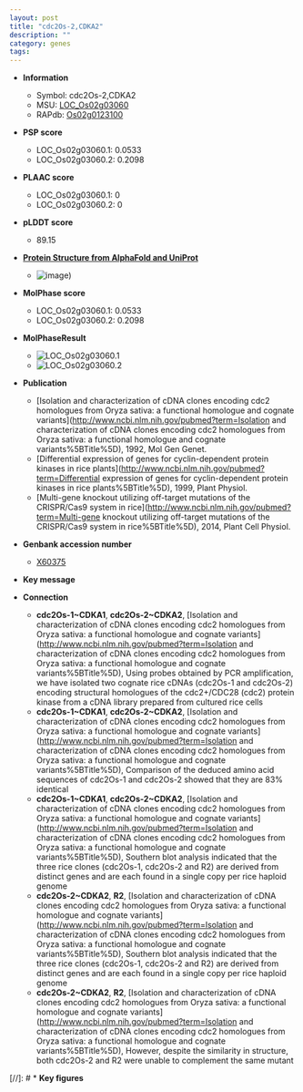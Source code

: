```yaml
---
layout: post
title: "cdc2Os-2,CDKA2"
description: ""
category: genes
tags: 
---
```


* **Information**  
    + Symbol: cdc2Os-2,CDKA2  
    + MSU: [LOC_Os02g03060](http://rice.plantbiology.msu.edu/cgi-bin/ORF_infopage.cgi?orf=LOC_Os02g03060)  
    + RAPdb: [Os02g0123100](http://rapdb.dna.affrc.go.jp/viewer/gbrowse_details/irgsp1?name=Os02g0123100)  

* **PSP score**  
    + LOC_Os02g03060.1: 0.0533 
    + LOC_Os02g03060.2: 0.2098 

* **PLAAC score**  
    + LOC_Os02g03060.1: 0 
    + LOC_Os02g03060.2: 0 

* **pLDDT score**
    + 89.15

* **[Protein Structure from AlphaFold and UniProt](https://www.uniprot.org/uniprotkb/P29619/entry#structure)**
    + ![image](https://ricepsp.github.io/images/P/AF-P29619-F1.png))

* **MolPhase score**
    + LOC_Os02g03060.1: 0.0533
    + LOC_Os02g03060.2: 0.2098

* **MolPhaseResult**
    + ![LOC_Os02g03060.1](https://ricepsp.github.io/pictures/LOC_Os02g/LOC_Os02g03060.1.png)
    + ![LOC_Os02g03060.2](https://ricepsp.github.io/pictures/LOC_Os02g/LOC_Os02g03060.2.png)

* **Publication**  
    + [Isolation and characterization of cDNA clones encoding cdc2 homologues from Oryza sativa: a functional homologue and cognate variants](http://www.ncbi.nlm.nih.gov/pubmed?term=Isolation and characterization of cDNA clones encoding cdc2 homologues from Oryza sativa: a functional homologue and cognate variants%5BTitle%5D), 1992, Mol Gen Genet.
    + [Differential expression of genes for cyclin-dependent protein kinases in rice plants](http://www.ncbi.nlm.nih.gov/pubmed?term=Differential expression of genes for cyclin-dependent protein kinases in rice plants%5BTitle%5D), 1999, Plant Physiol.
    + [Multi-gene knockout utilizing off-target mutations of the CRISPR/Cas9 system in rice](http://www.ncbi.nlm.nih.gov/pubmed?term=Multi-gene knockout utilizing off-target mutations of the CRISPR/Cas9 system in rice%5BTitle%5D), 2014, Plant Cell Physiol.

* **Genbank accession number**  
    + [X60375](http://www.ncbi.nlm.nih.gov/nuccore/X60375)

* **Key message**  

* **Connection**  
    + __cdc2Os-1~CDKA1__, __cdc2Os-2~CDKA2__, [Isolation and characterization of cDNA clones encoding cdc2 homologues from Oryza sativa: a functional homologue and cognate variants](http://www.ncbi.nlm.nih.gov/pubmed?term=Isolation and characterization of cDNA clones encoding cdc2 homologues from Oryza sativa: a functional homologue and cognate variants%5BTitle%5D), Using probes obtained by PCR amplification, we have isolated two cognate rice cDNAs (cdc2Os-1 and cdc2Os-2) encoding structural homologues of the cdc2+/CDC28 (cdc2) protein kinase from a cDNA library prepared from cultured rice cells
    + __cdc2Os-1~CDKA1__, __cdc2Os-2~CDKA2__, [Isolation and characterization of cDNA clones encoding cdc2 homologues from Oryza sativa: a functional homologue and cognate variants](http://www.ncbi.nlm.nih.gov/pubmed?term=Isolation and characterization of cDNA clones encoding cdc2 homologues from Oryza sativa: a functional homologue and cognate variants%5BTitle%5D), Comparison of the deduced amino acid sequences of cdc2Os-1 and cdc2Os-2 showed that they are 83% identical
    + __cdc2Os-1~CDKA1__, __cdc2Os-2~CDKA2__, [Isolation and characterization of cDNA clones encoding cdc2 homologues from Oryza sativa: a functional homologue and cognate variants](http://www.ncbi.nlm.nih.gov/pubmed?term=Isolation and characterization of cDNA clones encoding cdc2 homologues from Oryza sativa: a functional homologue and cognate variants%5BTitle%5D), Southern blot analysis indicated that the three rice clones (cdc2Os-1, cdc2Os-2 and R2) are derived from distinct genes and are each found in a single copy per rice haploid genome
    + __cdc2Os-2~CDKA2__, __R2__, [Isolation and characterization of cDNA clones encoding cdc2 homologues from Oryza sativa: a functional homologue and cognate variants](http://www.ncbi.nlm.nih.gov/pubmed?term=Isolation and characterization of cDNA clones encoding cdc2 homologues from Oryza sativa: a functional homologue and cognate variants%5BTitle%5D), Southern blot analysis indicated that the three rice clones (cdc2Os-1, cdc2Os-2 and R2) are derived from distinct genes and are each found in a single copy per rice haploid genome
    + __cdc2Os-2~CDKA2__, __R2__, [Isolation and characterization of cDNA clones encoding cdc2 homologues from Oryza sativa: a functional homologue and cognate variants](http://www.ncbi.nlm.nih.gov/pubmed?term=Isolation and characterization of cDNA clones encoding cdc2 homologues from Oryza sativa: a functional homologue and cognate variants%5BTitle%5D), However, despite the similarity in structure, both cdc2Os-2 and R2 were unable to complement the same mutant

[//]: # * **Key figures**  


